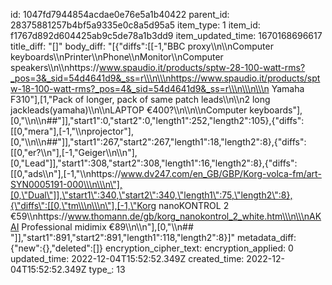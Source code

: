 id: 1047fd7944854acdae0e76e5a1b40422
parent_id: 28375881257b4bf5a9335e0c8a5d95a5
item_type: 1
item_id: f1767d892d604425ab9c5de78a1b3dd9
item_updated_time: 1670168696617
title_diff: "[]"
body_diff: "[{\"diffs\":[[-1,\"BBC proxy\\\n\\\nComputer keyboards\\\nPrinter\\\nPhone\\\nMonitor\\\nComputer speakers\\\n\\\nhttps://www.spaudio.it/products/sptw-28-100-watt-rms?_pos=3&_sid=54d4641d9&_ss=r\\\n\\\nhttps://www.spaudio.it/products/sptw-18-100-watt-rms?_pos=4&_sid=54d4641d9&_ss=r\\\n\\\n\\\n Yamaha F310\"],[1,\"Pack of longer, pack of same patch leads\\\n\\\n2 long jackleads(yamaha)\\\n\\\nLAPTOP €400?\\\n\\\n\\\nComputer keyboards\"],[0,\"\\\n\\\n##\"]],\"start1\":0,\"start2\":0,\"length1\":252,\"length2\":105},{\"diffs\":[[0,\"mera\"],[-1,\"\\\nprojector\"],[0,\"\\\n\\\n##\"]],\"start1\":267,\"start2\":267,\"length1\":18,\"length2\":8},{\"diffs\":[[0,\"er?\\\n\"],[-1,\"Geiger\\\n\\\n\"],[0,\"Lead\"]],\"start1\":308,\"start2\":308,\"length1\":16,\"length2\":8},{\"diffs\":[[0,\"ads\\\n\"],[-1,\"\\\nhttps://www.dv247.com/en_GB/GBP/Korg-volca-fm/art-SYN0005191-000\\\n\\\n\"],[0,\"Dual\"]],\"start1\":340,\"start2\":340,\"length1\":75,\"length2\":8},{\"diffs\":[[0,\"tm\\\n\\\n\"],[-1,\"Korg nanoKONTROL 2 €59\\\nhttps://www.thomann.de/gb/korg_nanokontrol_2_white.htm\\\n\\\nAKAI Professional midimix €89\\\n\\\n\"],[0,\"\\\n## \"]],\"start1\":891,\"start2\":891,\"length1\":118,\"length2\":8}]"
metadata_diff: {"new":{},"deleted":[]}
encryption_cipher_text: 
encryption_applied: 0
updated_time: 2022-12-04T15:52:52.349Z
created_time: 2022-12-04T15:52:52.349Z
type_: 13
